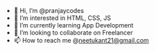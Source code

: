- 👋 Hi, I’m @pranjaycodes
- 👀 I’m interested in HTML, CSS, JS
- 🌱 I’m currently learning App Development 
- 💞️ I’m looking to collaborate on Freelancer
- 📫 How to reach me @neetukant21@gmail.com

<!---
pranjaycodes/pranjaycodes is a ✨ special ✨ repository because its `README.md` (this file) appears on your GitHub profile.
You can click the Preview link to take a look at your changes.
--->
